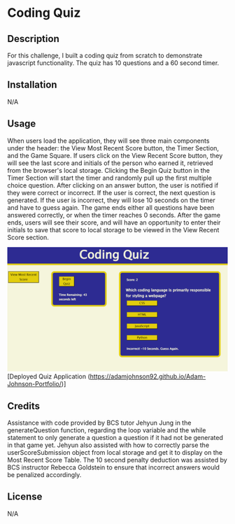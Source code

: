 # Coding Quiz

## Description

For this challenge, I built a coding quiz from scratch to demonstrate javascript functionality. The quiz has 10 questions and a 60 second timer.

## Installation

N/A

## Usage

When users load the application, they will see three main components under the header: the View Most Recent Score button, the Timer Section, and the Game Square. If users click on the View Recent Score button, they will see the last score and initials of the person who earned it, retrieved from the browser's local storage. Clicking the Begin Quiz button in the Timer Section will start the timer and randomly pull up the first multiple choice question. After clicking on an answer button, the user is notified if they were correct or incorrect. If the user is correct, the next question is generated. If the user is incorrect, they will lose 10 seconds on the timer and have to guess again. The game ends either all questions have been answered correctly, or when the timer reaches 0 seconds. After the game ends, users will see their score, and will have an opportunity to enter their initials to save that score to local storage to be viewed in the View Recent Score section. 

![alt text](./assets/quiz-screenshot.PNG)
[Deployed Quiz Application (https://adamjohnson92.github.io/Adam-Johnson-Portfolio/)]


## Credits

Assistance with code provided by BCS tutor Jehyun Jung in the generateQuestion function, regarding the loop variable and the while statement to only generate a question a question if it had not be generated in that game yet. Jehyun also assisted with how to correctly parse the userScoreSubmission object from local storage and get it to display on the Most Recent Score Table. The 10 second penalty deduction was assisted by BCS instructor Rebecca Goldstein to ensure that incorrect answers would be penalized accordingly.

## License

N/A